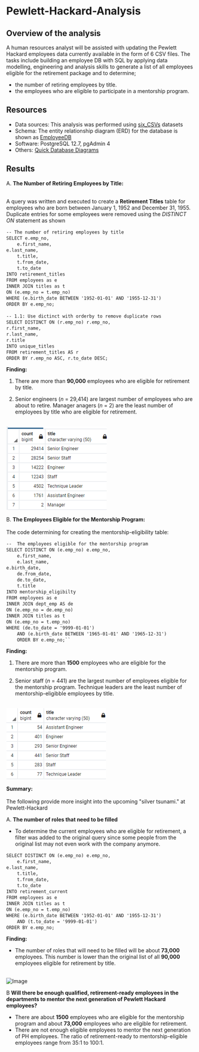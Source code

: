 # Pewlett-Hackard-Analysis

## Overview of the analysis
A human resources analyst will be assisted with updating the Pewlett Hackard employees data currently available in the form of 6 CSV files. The tasks include building an employee DB with SQL by applying data modelling, engineering and analysis skills to generate a list of all employees eligible for the retirement package and to determine;
- the number of retiring employees by title.
- the employees who are eligible to participate in a mentorship program.

## Resources
- Data sources: This analysis was performed using [six_CSVs](https://github.com/aobasuyi/Pewlett-Hackard-Analysis/tree/main/Data_source) datasets
- Schema:  The entity relationship diagram (ERD) for the database is shown as [EmployeeDB](https://github.com/aobasuyi/Pewlett-Hackard-Analysis/blob/main/EmployeeDB.png)
- Software: PostgreSQL 12.7, pgAdmin 4
- Others: [Quick Database Diagrams](https://www.quickdatabasediagrams.com/)

## Results

A.  **The Number of Retiring Employees by Title:**<br /> <br />

A query was written and executed to create a **Retirement Titles** table for employees who are born between January 1, 1952 and December 31, 1955. Duplicate entries for some employees  were removed using the *DISTINCT ON* statement as shown

```
-- The number of retiring employees by title
SELECT e.emp_no,
    e.first_name,
e.last_name,
    t.title,
    t.from_date,
    t.to_date
INTO retirement_titles
FROM employees as e
INNER JOIN titles as t
ON (e.emp_no = t.emp_no)
WHERE (e.birth_date BETWEEN '1952-01-01' AND '1955-12-31')
ORDER BY e.emp_no;

-- 1.1: Use dictinct with orderby to remove duplicate rows
SELECT DISTINCT ON (r.emp_no) r.emp_no, 
r.first_name,
r.last_name,
r.title
INTO unique_titles
FROM retirement_titles AS r
ORDER BY r.emp_no ASC, r.to_date DESC;

```

**Finding:**<br />
1. There are more than **90,000** employees who are eligible for retirement by title.

2. Senior engineers (*n* = 29,414) are largest number of employees who are about to retire.  Manager anagers (*n* = 2) are the least number of employees by title who are eligible for retirement.

<br /> ![Image](Resources/retiring_titles.png) <br />

B.  **The Employees Eligible for the Mentorship Program:**<br /> <br />
The code determining for creating the mentorship-eligibility table:

```
--  The employees eligible for the mentorship program
SELECT DISTINCT ON (e.emp_no) e.emp_no,
	e.first_name,
	e.last_name,
e.birth_date,
	de.from_date,
    de.to_date,
	t.title
INTO mentorship_eligibilty
FROM employees as e
INNER JOIN dept_emp AS de
ON (e.emp_no = de.emp_no)
INNER JOIN titles as t
ON (e.emp_no = t.emp_no)
WHERE (de.to_date = '9999-01-01')
	AND (e.birth_date BETWEEN '1965-01-01' AND '1965-12-31')
	ORDER BY e.emp_no;``

```

**Finding:** <br />

1. There are more than **1500** employees who are eligible for the mentorship program.

2. Senior staff (*n* = 441) are the largest number of employees eligible for the mentorship program. Technique leaders are the least number of mentorship-eligibble employees by title.

<br /> ![Image](Resources/mentorship_eligibility_titles.png) <br />



**Summary:**<br /> <br />
The following provide more insight into the upcoming "silver tsunami." at Pewlett-Hackard <br />

A.  **The number of roles that need to be filled**<br />

- To determine the current employees who are eligible for retirement, a filter was added to the original query since some people from the original list may not even work with the company anymore.

```
SELECT DISTINCT ON (e.emp_no) e.emp_no,
    e.first_name,
e.last_name,
    t.title,
    t.from_date,
    t.to_date
INTO retirement_current
FROM employees as e
INNER JOIN titles as t
ON (e.emp_no = t.emp_no)
WHERE (e.birth_date BETWEEN '1952-01-01' AND '1955-12-31')
	AND (t.to_date = '9999-01-01')
ORDER BY e.emp_no;

```
**Finding:**
- The number of roles that will need to be filled will be about  **73,000** employees. This number is lower than the original list of all **90,000** employees eligible for retirement by title.

 <br /> ![Image](Resources/Resources/retiring_titles_current.png) <br />

B  **Will there be enough qualified, retirement-ready employees in the departments to mentor the next generation of Pewlett Hackard employees?**<br />
- There are about **1500** employees who are eligible for the mentorship program and about **73,000** employees who are eligible for retirement. 
- There are not enough eligible employees to mentor the next generation of PH employees. The ratio of retirement-ready to mentorship-eligible employees range from 35:1 to 100:1.


